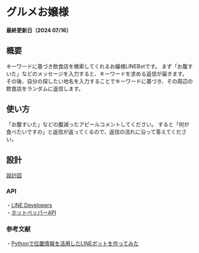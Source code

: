 # グルメお嬢様
#### 最終更新日（2024 07/16）
## 概要
キーワードに基づき飲食店を検索してくれるお嬢様LINEBotです。
まず「お腹すいた」などのメッセージを入力すると、キーワードを求める返信が届きます。
その後、自分の探したい地名を入力することでキーワードに基づき、その周辺の飲食店をランダムに返信します。

## 使い方
「お腹すいた」などの腹減ったアピールコメントしてください。
すると「何が食べたいですの」と返信が返ってくるので、返信の流れに沿って答えてください。

## 設計
[設計図](https://drive.google.com/drive/u/0/folders/1CLCeQtipF-mGKyMTp7uNTOTFXJI2gmcw)

### API
・[LINE Developers](https://developers.line.biz/ja/reference/messaging-api/#messages)<br>
・[ホットペッパーAPI](https://webservice.recruit.co.jp/doc/hotpepper/reference.html)<br>

### 参考文献
・[Pythonで位置情報を活用したLINEボットを作ってみた](https://qiita.com/kotmats/items/8de977eefcbb6d97ec1d)<br>
